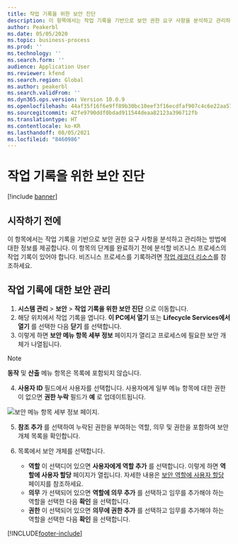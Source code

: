 ```yaml
---
title: 작업 기록을 위한 보안 진단
description: 이 항목에서는 작업 기록을 기반으로 보안 권한 요구 사항을 분석하고 관리하는 방법에 대한 정보를 제공합니다.
author: Peakerbl
ms.date: 05/05/2020
ms.topic: business-process
ms.prod: ''
ms.technology: ''
ms.search.form: ''
audience: Application User
ms.reviewer: kfend
ms.search.region: Global
ms.author: peakerbl
ms.search.validFrom: ''
ms.dyn365.ops.version: Version 10.0.9
ms.openlocfilehash: 44af35f16f6e9ff89b30bc10eef3f16ecdfaf907c4c6e22aa5775d1941fb6a5d
ms.sourcegitcommit: 42fe9790ddf0bdad911544deaa82123a396712fb
ms.translationtype: HT
ms.contentlocale: ko-KR
ms.lasthandoff: 08/05/2021
ms.locfileid: "8460986"
---
```

# <a name="security-diagnostics-for-task-recordings"></a>작업 기록을 위한 보안 진단

[!include [banner](../../includes/banner.md)]

## <a name="before-you-begin"></a>시작하기 전에

이 항목에서는 작업 기록을 기반으로 보안 권한 요구 사항을 분석하고 관리하는 방법에 대한 정보를 제공합니다. 이 항목의 단계를 완료하기 전에 분석할 비즈니스 프로세스의 작업 기록이 있어야 합니다. 비즈니스 프로세스를 기록하려면 [작업 레코더 리소스](../../user-interface/task-recorder.md)를 참조하세요. 

## <a name="manage-security-for-a-task-recording"></a>작업 기록에 대한 보안 관리

1. **시스템 관리** > **보안** > **작업 기록을 위한 보안 진단** 으로 이동합니다.
2. 해당 위치에서 작업 기록을 엽니다. **이 PC에서 열기** 또는 **Lifecycle Services에서 열기** 를 선택한 다음 **닫기** 를 선택합니다.
3. 이렇게 하면 **보안 메뉴 항목 세부 정보** 페이지가 열리고 프로세스에 필요한 보안 개체가 나열됩니다.

 > [!NOTE]
 > **동작** 및 **산출** 메뉴 항목은 목록에 포함되지 않습니다.

4. **사용자 ID** 필드에서 사용자를 선택합니다. 사용자에게 일부 메뉴 항목에 대한 권한이 없으면 **권한 누락** 필드가 **예** 로 업데이트됩니다.
  
  ![보안 메뉴 항목 세부 정보 페이지.](../media/Security-Menu-Item-Details.png)

5. **참조 추가** 를 선택하여 누락된 권한을 부여하는 역할, 의무 및 권한을 포함하여 보안 개체 목록을 확인합니다.
6. 목록에서 보안 개체를 선택합니다.

    - **역할** 이 선택디어 있으면 **사용자에게 역할 추가** 를 선택합니다. 이렇게 하면 **역할에 사용자 할당** 페이지가 열립니다. 자세한 내용은 [보안 역할에 사용자 할당](assign-users-security-roles.md) 페이지를 참조하세요.
    - **의무** 가 선택되어 있으면 **역할에 의무 추가** 를 선택하고 임무를 추가해야 하는 역할을 선택한 다음 **확인** 을 선택합니다.
    - **권한** 이 선택되어 있으면 **의무에 권한 추가** 를 선택하고 임무를 추가해야 하는 역할을 선택한 다음 **확인** 을 선택합니다.


[!INCLUDE[footer-include](../../../../includes/footer-banner.md)]